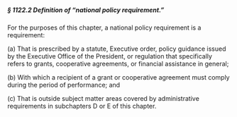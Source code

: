 ##### § 1122.2 Definition of “national policy requirement.” #####

For the purposes of this chapter, a national policy requirement is a requirement:

(a) That is prescribed by a statute, Executive order, policy guidance issued by the Executive Office of the President, or regulation that specifically refers to grants, cooperative agreements, or financial assistance in general;

(b) With which a recipient of a grant or cooperative agreement must comply during the period of performance; and

(c) That is outside subject matter areas covered by administrative requirements in subchapters D or E of this chapter.
